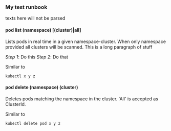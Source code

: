 ### My test runbook
texts here will not be parsed

#### pod list (namespace) [(cluster)|all]
Lists pods in real time in a given namespace-cluster. When only namespace provided all clusters will be scanned.
This is a long paragraph of stuff

*Step 1*: Do this
*Step 2*: Do that

Similar to
```
kubectl x y z
```

#### pod delete (namespace) (cluster)
Deletes pods matching the namespace in the cluster. 'All' is accepted as ClusterId.
  
Similar to
```
kubectl delete pod x y z
```
